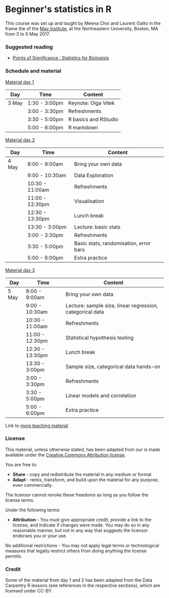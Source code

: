 # Beginner's statistics in R

This course was set up and taught by Meena Choi and Laurent Gatto in
the frame the of the
[May Institute](http://computationalproteomics.ccis.northeastern.edu/programs/beginners-statistics-in-r/),
at the Northeastern University, Boston, MA from 3 to 5 May 2017.

### Suggested reading

* [Points of Significance : Statistics for Biologists](https://www.nature.com/collections/qghhqm/pointsofsignificance)

### Schedule and material

[Material day 1](https://htmlpreview.github.io/?https://github.com/MayInstitute/MayInstitute2017/blob/master/Program3_Intro%20stat%20in%20R/01-rstats.html)

| Day     | Time          | Content             |
|---------|---------------|---------------------|
| 3 May   | 1:30 - 3:00pm | Keynote: Olga Vitek |
|         | 3:00 - 3:30pm | Refreshments        |
|         | 3:30 - 5:00pm | R basics and RStudio|
|         | 5:00 - 6:00pm | R markdown          |


[Material day 2](https://htmlpreview.github.io/?https://github.com/MayInstitute/MayInstitute2017/blob/master/Program3_Intro%20stat%20in%20R/02-rstats.html)


| Day     | Time          | Content             |
|---------|---------------|---------------------|
| 4 May   | 8:00 - 9:00am | Bring your own data |
|         | 9:00 - 10:30am| Data Exploration    |
|         | 10:30 - 11:00am| Refreshments       |
|         | 11:00 - 12:30pm| Visualisation      |
|         | 12:30 - 13:30pm| Lunch break        |
|         | 13:30 - 3:00pm | Lecture: basic stats |
|         | 3:00 - 3:30pm  | Refreshments         |
|         | 3:30 - 5:00pm  | Basic stats, randomisation, error bars |
|         | 5:00 - 6:00pm  | Extra practice       |


[Material day 3](https://htmlpreview.github.io/?https://github.com/MayInstitute/MayInstitute2017/blob/master/Program3_Intro%20stat%20in%20R/03-rstats.html)

| Day     | Time          | Content             |
|---------|---------------|---------------------|
| 5 May   | 8:00 - 9:00am | Bring your own data |
|         | 9:00 - 10:30am| Lecture: sample size, linear regression, categorical data |
|         | 10:30 - 11:00am| Refreshments       |
|         | 11:00 - 12:30pm| Statistical hypothesis testing  |
|         | 12:30 - 13:30pm| Lunch break        |
|         | 13:30 - 3:00pm | Sample size, categorical data hands-on |
|         | 3:00 - 3:30pm  | Refreshments         |
|         | 3:30 - 5:00pm  | Linear models and correlation |
|         | 5:00 - 6:00pm  | Extra practice       |


Link to [more teaching material](https://lgatto.github.io/TeachingMaterial/)

### License

This material, unless otherwise stated, has been adapted from our is
made available under the
[Creative Commons Attribution license](https://creativecommons.org/licenses/by/4.0/).

You are free to:

* **Share** - copy and redistribute the material in any medium or format
* **Adapt** - remix, transform, and build upon the material for any
  purpose, even commercially.

The licensor cannot revoke these freedoms as long as you follow the license terms.

Under the following terms:

* **Attribution** - You must give appropriate credit, provide a link
  to the license, and indicate if changes were made. You may do so in
  any reasonable manner, but not in any way that suggests the licensor
  endorses you or your use.

No additional restrictions - You may not apply legal terms or
technological measures that legally restrict others from doing
anything the license permits.

### Credit

Some of the material from day 1 and 2 has been adapted from the Data
Carpentry R lessons (see references in the respective sections), which
are licensed under CC-BY.

